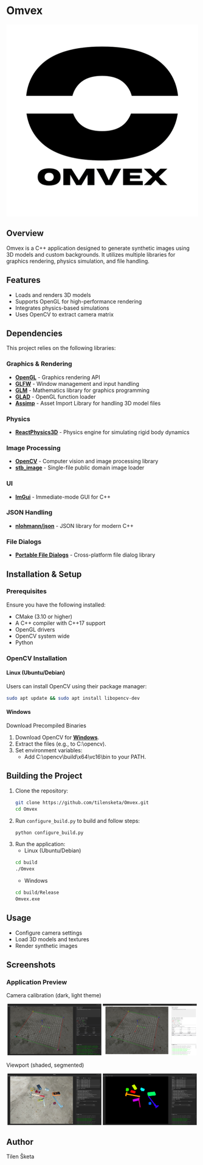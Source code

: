 # Omvex

![omvex_logo](resources/OMVEX_logo.png)

## Overview
Omvex is a C++ application designed to generate synthetic images using 3D models and custom backgrounds. It utilizes multiple libraries for graphics rendering, physics simulation, and file handling.

## Features
- Loads and renders 3D models
- Supports OpenGL for high-performance rendering
- Integrates physics-based simulations
- Uses OpenCV to extract camera matrix

## Dependencies
This project relies on the following libraries:

### Graphics & Rendering
- **[OpenGL](https://www.opengl.org/)** - Graphics rendering API
- **[GLFW](https://github.com/glfw/glfw)** - Window management and input handling
- **[GLM](https://github.com/g-truc/glm)** - Mathematics library for graphics programming
- **[GLAD](https://github.com/Dav1dde/glad)** - OpenGL function loader
- **[Assimp](https://github.com/assimp/assimp)** - Asset Import Library for handling 3D model files

### Physics
- **[ReactPhysics3D](https://github.com/DanielChappuis/reactphysics3d)** - Physics engine for simulating rigid body dynamics

### Image Processing
- **[OpenCV](https://opencv.org/)** - Computer vision and image processing library
- **[stb_image](https://github.com/nothings/stb)** - Single-file public domain image loader

### UI
- **[ImGui](https://github.com/ocornut/imgui)** - Immediate-mode GUI for C++

### JSON Handling
- **[nlohmann/json](https://github.com/nlohmann/json)** - JSON library for modern C++

### File Dialogs
- **[Portable File Dialogs](https://github.com/samhocevar/portable-file-dialogs)** - Cross-platform file dialog library

## Installation & Setup
### Prerequisites
Ensure you have the following installed:
- CMake (3.10 or higher)
- A C++ compiler with C++17 support
- OpenGL drivers
- OpenCV system wide
- Python

### OpenCV Installation

#### Linux (Ubuntu/Debian)
Users can install OpenCV using their package manager:  
```sh
sudo apt update && sudo apt install libopencv-dev
```

#### Windows
Download Precompiled Binaries
1. Download OpenCV for **[Windows](https://opencv.org/releases/)**.
2. Extract the files (e.g., to C:\opencv).
3. Set environment variables:
    - Add C:\opencv\build\x64\vc16\bin to your PATH.


## Building the Project
1. Clone the repository:
   ```sh
   git clone https://github.com/tilensketa/Omvex.git
   cd Omvex
   ```
2. Run `configure_build.py` to build and follow steps:
   ```sh
   python configure_build.py
   ```
3. Run the application:
    - Linux (Ubuntu/Debian)
   ```sh
   cd build
   ./Omvex
   ```
    - Windows
   ```sh
   cd build/Release
   Omvex.exe
   ```

## Usage
- Configure camera settings
- Load 3D models and textures
- Render synthetic images

## Screenshots

### Application Preview
Camera calibration (dark, light theme)
<p align="center">
  <img src="resources/screenshots/camera_calibration_dark_26032025.png" width="49%">
  <img src="resources/screenshots/camera_calibration_light_26032025.png" width="49%">
</p>
Viewport (shaded, segmented)
<p align="center">
  <img src="resources/screenshots/viewport_shaded_26032025.png" width="49%">
  <img src="resources/screenshots/viewport_segmented_26032025.png" width="49%">
</p>

## Author
Tilen Šketa
